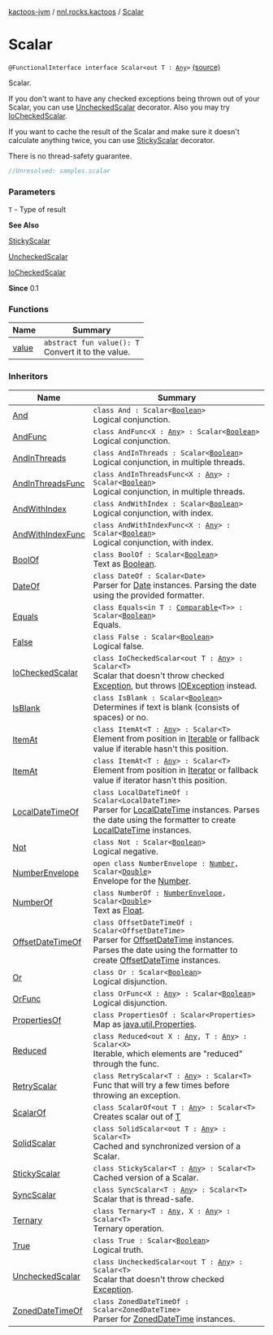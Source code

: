 [kactoos-jvm](../../index.md) / [nnl.rocks.kactoos](../index.md) / [Scalar](.)

# Scalar

`@FunctionalInterface interface Scalar<out T : `[`Any`](https://kotlinlang.org/api/latest/jvm/stdlib/kotlin/-any/index.html)`>` [(source)](https://github.com/neonailol/kactoos/blob/master/kactoos-jvm/src/main/kotlin/nnl/rocks/kactoos/Scalar.kt#L27)

Scalar.

If you don't want to have any checked exceptions being
thrown out of your Scalar, you can use [UncheckedScalar](../../nnl.rocks.kactoos.scalar/-unchecked-scalar/index.md)
decorator. Also you may try [IoCheckedScalar](../../nnl.rocks.kactoos.scalar/-io-checked-scalar/index.md).

If you want to cache the result of the Scalar and make
sure it doesn't calculate anything twice, you can use [StickyScalar](../../nnl.rocks.kactoos.scalar/-sticky-scalar/index.md) decorator.

There is no thread-safety guarantee.

``` kotlin
//Unresolved: samples.scalar
```

### Parameters

`T` - Type of result

**See Also**

[StickyScalar](../../nnl.rocks.kactoos.scalar/-sticky-scalar/index.md)

[UncheckedScalar](../../nnl.rocks.kactoos.scalar/-unchecked-scalar/index.md)

[IoCheckedScalar](../../nnl.rocks.kactoos.scalar/-io-checked-scalar/index.md)

**Since**
0.1

### Functions

| Name | Summary |
|---|---|
| [value](value.md) | `abstract fun value(): T`<br>Convert it to the value. |

### Inheritors

| Name | Summary |
|---|---|
| [And](../../nnl.rocks.kactoos.scalar/-and/index.md) | `class And : Scalar<`[`Boolean`](https://kotlinlang.org/api/latest/jvm/stdlib/kotlin/-boolean/index.html)`>`<br>Logical conjunction. |
| [AndFunc](../../nnl.rocks.kactoos.scalar/-and-func/index.md) | `class AndFunc<X : `[`Any`](https://kotlinlang.org/api/latest/jvm/stdlib/kotlin/-any/index.html)`> : Scalar<`[`Boolean`](https://kotlinlang.org/api/latest/jvm/stdlib/kotlin/-boolean/index.html)`>`<br>Logical conjunction. |
| [AndInThreads](../../nnl.rocks.kactoos.scalar/-and-in-threads/index.md) | `class AndInThreads : Scalar<`[`Boolean`](https://kotlinlang.org/api/latest/jvm/stdlib/kotlin/-boolean/index.html)`>`<br>Logical conjunction, in multiple threads. |
| [AndInThreadsFunc](../../nnl.rocks.kactoos.scalar/-and-in-threads-func/index.md) | `class AndInThreadsFunc<X : `[`Any`](https://kotlinlang.org/api/latest/jvm/stdlib/kotlin/-any/index.html)`> : Scalar<`[`Boolean`](https://kotlinlang.org/api/latest/jvm/stdlib/kotlin/-boolean/index.html)`>`<br>Logical conjunction, in multiple threads. |
| [AndWithIndex](../../nnl.rocks.kactoos.scalar/-and-with-index/index.md) | `class AndWithIndex : Scalar<`[`Boolean`](https://kotlinlang.org/api/latest/jvm/stdlib/kotlin/-boolean/index.html)`>`<br>Logical conjunction, with index. |
| [AndWithIndexFunc](../../nnl.rocks.kactoos.scalar/-and-with-index-func/index.md) | `class AndWithIndexFunc<X : `[`Any`](https://kotlinlang.org/api/latest/jvm/stdlib/kotlin/-any/index.html)`> : Scalar<`[`Boolean`](https://kotlinlang.org/api/latest/jvm/stdlib/kotlin/-boolean/index.html)`>`<br>Logical conjunction, with index. |
| [BoolOf](../../nnl.rocks.kactoos.scalar/-bool-of/index.md) | `class BoolOf : Scalar<`[`Boolean`](https://kotlinlang.org/api/latest/jvm/stdlib/kotlin/-boolean/index.html)`>`<br>Text as [Boolean](https://kotlinlang.org/api/latest/jvm/stdlib/kotlin/-boolean/index.html). |
| [DateOf](../../nnl.rocks.kactoos.time/-date-of/index.md) | `class DateOf : Scalar<Date>`<br>Parser for [Date](#) instances. Parsing the date using the provided formatter. |
| [Equals](../../nnl.rocks.kactoos.scalar/-equals/index.md) | `class Equals<in T : `[`Comparable`](https://kotlinlang.org/api/latest/jvm/stdlib/kotlin/-comparable/index.html)`<T>> : Scalar<`[`Boolean`](https://kotlinlang.org/api/latest/jvm/stdlib/kotlin/-boolean/index.html)`>`<br>Equals. |
| [False](../../nnl.rocks.kactoos.scalar/-false/index.md) | `class False : Scalar<`[`Boolean`](https://kotlinlang.org/api/latest/jvm/stdlib/kotlin/-boolean/index.html)`>`<br>Logical false. |
| [IoCheckedScalar](../../nnl.rocks.kactoos.scalar/-io-checked-scalar/index.md) | `class IoCheckedScalar<out T : `[`Any`](https://kotlinlang.org/api/latest/jvm/stdlib/kotlin/-any/index.html)`> : Scalar<T>`<br>Scalar that doesn't throw checked [Exception](https://kotlinlang.org/api/latest/jvm/stdlib/kotlin/-exception/index.html), but throws [IOException](#) instead. |
| [IsBlank](../../nnl.rocks.kactoos.text/-is-blank/index.md) | `class IsBlank : Scalar<`[`Boolean`](https://kotlinlang.org/api/latest/jvm/stdlib/kotlin/-boolean/index.html)`>`<br>Determines if text is blank (consists of spaces) or no. |
| [ItemAt](../../nnl.rocks.kactoos.iterable/-item-at/index.md) | `class ItemAt<T : `[`Any`](https://kotlinlang.org/api/latest/jvm/stdlib/kotlin/-any/index.html)`> : Scalar<T>`<br>Element from position in [Iterable](https://kotlinlang.org/api/latest/jvm/stdlib/kotlin.collections/-iterable/index.html) or fallback value if iterable hasn't this position. |
| [ItemAt](../../nnl.rocks.kactoos.iterator/-item-at/index.md) | `class ItemAt<T : `[`Any`](https://kotlinlang.org/api/latest/jvm/stdlib/kotlin/-any/index.html)`> : Scalar<T>`<br>Element from position in [Iterator](https://kotlinlang.org/api/latest/jvm/stdlib/kotlin.collections/-iterator/index.html) or fallback value if iterator hasn't this position. |
| [LocalDateTimeOf](../../nnl.rocks.kactoos.time/-local-date-time-of/index.md) | `class LocalDateTimeOf : Scalar<LocalDateTime>`<br>Parser for [LocalDateTime](#) instances. Parses the date using the formatter to create [LocalDateTime](#) instances. |
| [Not](../../nnl.rocks.kactoos.scalar/-not/index.md) | `class Not : Scalar<`[`Boolean`](https://kotlinlang.org/api/latest/jvm/stdlib/kotlin/-boolean/index.html)`>`<br>Logical negative. |
| [NumberEnvelope](../../nnl.rocks.kactoos.scalar/-number-envelope/index.md) | `open class NumberEnvelope : `[`Number`](https://kotlinlang.org/api/latest/jvm/stdlib/kotlin/-number/index.html)`, Scalar<`[`Double`](https://kotlinlang.org/api/latest/jvm/stdlib/kotlin/-double/index.html)`>`<br>Envelope for the [Number](https://kotlinlang.org/api/latest/jvm/stdlib/kotlin/-number/index.html). |
| [NumberOf](../../nnl.rocks.kactoos.scalar/-number-of/index.md) | `class NumberOf : `[`NumberEnvelope`](../../nnl.rocks.kactoos.scalar/-number-envelope/index.md)`, Scalar<`[`Double`](https://kotlinlang.org/api/latest/jvm/stdlib/kotlin/-double/index.html)`>`<br>Text as [Float](https://kotlinlang.org/api/latest/jvm/stdlib/kotlin/-float/index.html). |
| [OffsetDateTimeOf](../../nnl.rocks.kactoos.time/-offset-date-time-of/index.md) | `class OffsetDateTimeOf : Scalar<OffsetDateTime>`<br>Parser for [OffsetDateTime](#) instances. Parses the date using the formatter to create [OffsetDateTime](#) instances. |
| [Or](../../nnl.rocks.kactoos.scalar/-or/index.md) | `class Or : Scalar<`[`Boolean`](https://kotlinlang.org/api/latest/jvm/stdlib/kotlin/-boolean/index.html)`>`<br>Logical disjunction. |
| [OrFunc](../../nnl.rocks.kactoos.scalar/-or-func/index.md) | `class OrFunc<X : `[`Any`](https://kotlinlang.org/api/latest/jvm/stdlib/kotlin/-any/index.html)`> : Scalar<`[`Boolean`](https://kotlinlang.org/api/latest/jvm/stdlib/kotlin/-boolean/index.html)`>`<br>Logical disjunction. |
| [PropertiesOf](../../nnl.rocks.kactoos.iterable/-properties-of/index.md) | `class PropertiesOf : Scalar<Properties>`<br>Map as [java.util.Properties](#). |
| [Reduced](../../nnl.rocks.kactoos.scalar/-reduced/index.md) | `class Reduced<out X : `[`Any`](https://kotlinlang.org/api/latest/jvm/stdlib/kotlin/-any/index.html)`, T : `[`Any`](https://kotlinlang.org/api/latest/jvm/stdlib/kotlin/-any/index.html)`> : Scalar<X>`<br>Iterable, which elements are "reduced" through the func. |
| [RetryScalar](../../nnl.rocks.kactoos.scalar/-retry-scalar/index.md) | `class RetryScalar<T : `[`Any`](https://kotlinlang.org/api/latest/jvm/stdlib/kotlin/-any/index.html)`> : Scalar<T>`<br>Func that will try a few times before throwing an exception. |
| [ScalarOf](../../nnl.rocks.kactoos.scalar/-scalar-of/index.md) | `class ScalarOf<out T : `[`Any`](https://kotlinlang.org/api/latest/jvm/stdlib/kotlin/-any/index.html)`> : Scalar<T>`<br>Creates scalar out of [T](#) |
| [SolidScalar](../../nnl.rocks.kactoos.scalar/-solid-scalar/index.md) | `class SolidScalar<out T : `[`Any`](https://kotlinlang.org/api/latest/jvm/stdlib/kotlin/-any/index.html)`> : Scalar<T>`<br>Cached and synchronized version of a Scalar. |
| [StickyScalar](../../nnl.rocks.kactoos.scalar/-sticky-scalar/index.md) | `class StickyScalar<T : `[`Any`](https://kotlinlang.org/api/latest/jvm/stdlib/kotlin/-any/index.html)`> : Scalar<T>`<br>Cached version of a Scalar. |
| [SyncScalar](../../nnl.rocks.kactoos.scalar/-sync-scalar/index.md) | `class SyncScalar<T : `[`Any`](https://kotlinlang.org/api/latest/jvm/stdlib/kotlin/-any/index.html)`> : Scalar<T>`<br>Scalar that is thread-safe. |
| [Ternary](../../nnl.rocks.kactoos.scalar/-ternary/index.md) | `class Ternary<T : `[`Any`](https://kotlinlang.org/api/latest/jvm/stdlib/kotlin/-any/index.html)`, X : `[`Any`](https://kotlinlang.org/api/latest/jvm/stdlib/kotlin/-any/index.html)`> : Scalar<T>`<br>Ternary operation. |
| [True](../../nnl.rocks.kactoos.scalar/-true/index.md) | `class True : Scalar<`[`Boolean`](https://kotlinlang.org/api/latest/jvm/stdlib/kotlin/-boolean/index.html)`>`<br>Logical truth. |
| [UncheckedScalar](../../nnl.rocks.kactoos.scalar/-unchecked-scalar/index.md) | `class UncheckedScalar<out T : `[`Any`](https://kotlinlang.org/api/latest/jvm/stdlib/kotlin/-any/index.html)`> : Scalar<T>`<br>Scalar that doesn't throw checked [Exception](https://kotlinlang.org/api/latest/jvm/stdlib/kotlin/-exception/index.html). |
| [ZonedDateTimeOf](../../nnl.rocks.kactoos.time/-zoned-date-time-of/index.md) | `class ZonedDateTimeOf : Scalar<ZonedDateTime>`<br>Parser for [ZonedDateTime](#) instances. |

